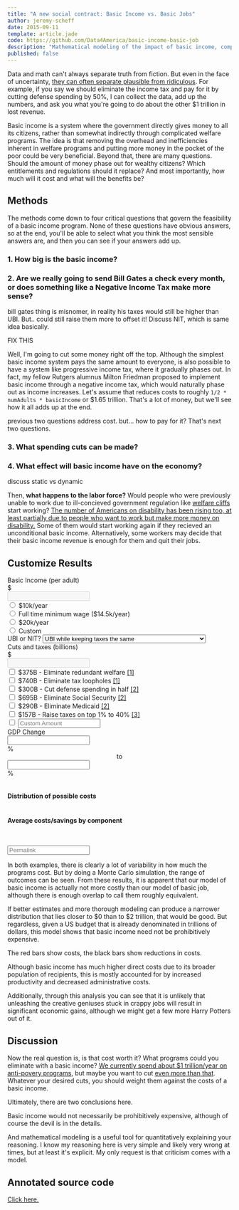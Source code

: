 ```yaml
---
title: "A new social contract: Basic Income vs. Basic Jobs"
author: jeremy-scheff
date: 2015-09-11
template: article.jade
code: https://github.com/Data4America/basic-income-basic-job
description: "Mathematical modeling of the impact of basic income, compared against if the government just gave everyone jobs."
published: false
---
```


Data and math can't always separate truth from fiction. But even in the face of uncertainty, [they can often separate plausible from ridiculous](http://slatestarcodex.com/2015/08/12/stop-adding-zeroes/). For example, if you say we should eliminate the income tax and pay for it by cutting defense spending by 50%, I can collect the data, add up the numbers, and ask you what you're going to do about the other $1 trillion in lost revenue.

Basic income is a system where the government directly gives money to all its citizens, rather than somewhat indirectly through complicated welfare programs. The idea is that removing the overhead and inefficiencies inherent in welfare programs and putting more money in the pocket of the poor could be very beneficial. Beyond that, there are many questions. Should the amount of money phase out for wealthy citizens? Which entitlements and regulations should it replace? And most importantly, how much will it cost and what will the benefits be?

<span class="more"></span>

<style>
  .area {
      stroke-width: 0;
  }
  .area.positive {
      fill: firebrick;
  }
  .area.negative {
      fill: steelblue;
  }

  .vertical-line {
    stroke: black;
    stroke-dasharray: 5,5;
    stroke-width: 1.5;
  }

  .axis path, .axis line {
    fill: none;
    stroke: #000;
    shape-rendering: crispEdges;
  }

  .biBars td {
    padding: 2px;
  }
  .biBars tr td:first-child {
    padding-left: 0;
  }
  .biBars tr td:last-child {
    text-align: right;
    padding-right: 0;
  }
</style>

## Methods

The methods come down to four critical questions that govern the feasibility of a basic income program. None of these questions have obvious answers, so at the end, you'll be able to select what you think the most sensible answers are, and then you can see if your answers add up.

### 1. How big is the basic income?

### 2. Are we really going to send Bill Gates a check every month, or does something like a Negative Income Tax make more sense?

bill gates thing is misnomer, in reality his taxes would still be higher than UBI. But.. could still raise them more to offset it! Discuss NIT, which is same idea basically.

FIX THIS

Well, I'm going to cut some money right off the top. Although the simplest basic income system pays the same amount to everyone, is also possible to have a system like progressive income tax, where it gradually phases out. In fact, my fellow Rutgers alumnus Milton Friedman proposed to implement basic income through a negative income tax, which would naturally phase out as income increases. Let's assume that reduces costs to roughly `1/2 * numAdults * basicIncome` or $1.65 trillion. That's a lot of money, but we'll see how it all adds up at the end.

previous two questions address cost. but... how to pay for it? That's next two questions.

### 3. What spending cuts can be made?

### 4. What effect will basic income have on the economy?

discuss static vs dynamic

Then, **what happens to the labor force?** Would people who were previously unable to work due to ill-concieved government regulation like [welfare cliffs](https://www.illinoispolicy.org/reports/modeling-potential-income-and-welfare-assistance-benefits-in-illinois/) start working? [The number of Americans on disability has been rising too, at least partially due to people who want to work but make more money on disability.](http://apps.npr.org/unfit-for-work/) Some of them would start working again if they recieved an unconditional basic income. Alternatively, some workers may decide that their basic income revenue is enough for them and quit their jobs.

## Customize Results

<form class="ui form" id="customize-form">
  <div class="four fields">
    <div class="field">
      <label>Basic Income (per adult)</label>
      <div class="ui left labeled input">
        <div class="ui left label">$</div>
        <input type="text" id="basicIncome" disabled>
      </div>
      <div class="grouped fields">
        <div class="field">
          <div class="ui radio checkbox">
            <input type="radio" name="basicIncomeType" value="10k">
            <label>$10k/year</label>
          </div>
        </div>
        <div class="field">
          <div class="ui radio checkbox">
            <input type="radio" name="basicIncomeType" value="minimumWage">
            <label>Full time minimum wage ($14.5k/year)</label>
          </div>
        </div>
        <div class="field">
          <div class="ui radio checkbox">
            <input type="radio" name="basicIncomeType" value="20k">
            <label>$20k/year</label>
          </div>
        </div>
        <div class="field">
          <div class="ui radio checkbox">
            <input type="radio" name="basicIncomeType" value="custom">
            <label>Custom</label>
          </div>
        </div>
      </div>
    </div>
    <div class="field">
      <label>UBI or NIT?</label>
      <select id="ubiOrNit">
        <option value="ubi">UBI while keeping taxes the same</option>
        <option value="nit">Use a NIT or increase taxes on the rich while applying UBI</option>
      </select>
    </div>
    <div class="field">
      <label>Cuts and taxes (billions)</label>
      <div class="ui left labeled input">
        <div class="ui label">$</div>
        <input type="text" id="cutsTaxes" disabled>
      </div>
      <div class="grouped fields">
        <div class="field">
          <div class="ui checkbox">
            <input type="checkbox" id="cutsTaxesWelfare">
            <label>$375B - Eliminate redundant welfare <a href="http://www.usbig.net/papers/144-Sheahen-RefundableTaxCredit.pdf">[1]</a></label>
          </div>
        </div>
        <div class="field">
          <div class="ui checkbox">
            <input type="checkbox" id="cutsTaxesLoopholes">
            <label>$740B - Eliminate tax loopholes <a href="http://www.usbig.net/papers/144-Sheahen-RefundableTaxCredit.pdf">[1]</a></label>
          </div>
        </div>
        <div class="field">
          <div class="ui checkbox">
            <input type="checkbox" id="cutsTaxesDefense">
            <label>$300B - Cut defense spending in half <a href="https://en.wikipedia.org/wiki/2010_United_States_federal_budget">[2]</a></label>
          </div>
        </div>
        <div class="field">
          <div class="ui checkbox">
            <input type="checkbox" id="cutsTaxesSocialSecurity">
            <label>$695B - Eliminate Social Security <a href="https://en.wikipedia.org/wiki/2010_United_States_federal_budget">[2]</a></label>
          </div>
        </div>
        <div class="field">
          <div class="ui checkbox">
            <input type="checkbox" id="cutsTaxesMedicaid">
            <label>$290B - Eliminate Medicaid <a href="https://en.wikipedia.org/wiki/2010_United_States_federal_budget">[2]</a></label>
          </div>
        </div>
        <div class="field">
          <div class="ui checkbox">
            <input type="checkbox" id="cutsTaxesOnePercent">
            <label>$157B - Raise taxes on top 1% to 40% <a href="http://www.nytimes.com/2015/10/17/business/putting-numbers-to-a-tax-increase-for-the-rich.html">[3]</a></label>
          </div>
        </div>
        <div class="field">
          <div class="ui checkbox">
            <input type="checkbox" id="cutsTaxesCustom">
            <label><input type="text" id="cutsTaxesCustomValue" placeholder="Custom Amount"></checkbox>
          </div>
        </div>
      </div>
    </div>
    <div class="field">
      <label>GDP Change</label>
      <div class="ui right labeled input">
        <input type="text" id="gdpRangeMin">
        <div class="ui right label">%</div>
      </div>
      <center>to</center>
      <div class="ui right labeled input">
        <input type="text" id="gdpRangeMax">
        <div class="ui right label">%</div>
      </div>
    </div>
  </div>
</form>

<div class="ui two column stackable grid">
  <div class="column">
    <h4>Distribution of possible costs</h4>
    <div id="biDist"></div>
  </div>
  <div class="column">
    <h4>Average costs/savings by component</h4>
    <table id="biBars" class="biBars"></table>
  </div>
</div>

<p>
  <div class="ui form">
    <div class="field">
      <input type="text" id="permalink" placeholder="Permalink">
    </div>
  </div>
</p>

In both examples, there is clearly a lot of variability in how much the programs cost. But by doing a Monte Carlo simulation, the range of outcomes can be seen. From these results, it is apparent that our model of basic income is actually not more costly than our model of basic job, although there is enough overlap to call them roughly equivalent.

If better estimates and more thorough modeling can produce a narrower distribution that lies closer to $0 than to $2 trillion, that would be good. But regardless, given a US budget that is already denominated in trillions of dollars, this model shows that basic income need not be prohibitively expensive.

The red bars show costs, the black bars show reductions in costs.

Although basic income has much higher direct costs due to its broader population of recipients, this is mostly accounted for by increased productivity and decreased administrative costs.

Additionally, through this analysis you can see that it is unlikely that unleashing the creative geniuses stuck in crappy jobs will result in significant economic gains, although we might get a few more Harry Potters out of it.

## Discussion

Now the real question is, is that cost worth it? What programs could you eliminate with a basic income? [We currently spend about $1 trillion/year on anti-povery programs](http://www.cato-unbound.org/2014/08/26/basic-income-guarantee-simplicity-what-cost), but maybe you want to cut [even more than that](https://www.chrisstucchio.com/blog/2013/basic_income_vs_basic_job.html). Whatever your desired cuts, you should weight them against the costs of a basic income.

Ultimately, there are two conclusions here.

Basic income would not necessarily be prohibitively expensive, although of course the devil is in the details.

And mathematical modeling is a useful tool for quantitatively explaining your reasoning. I know my reasoning here is very simple and likely very wrong at times, but at least it's explicit. My only request is that criticism comes with a model.

## Annotated source code

[Click here.](methods.html)
<script type="text/javascript" src="https://cdnjs.cloudflare.com/ajax/libs/d3/3.5.6/d3.min.js"></script>
<script type="text/javascript" src="basic-income-basic-job.js"></script>